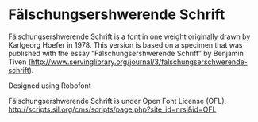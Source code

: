 # Fälschungsershwerende Schrift

Fälschungsershwerende Schrift is a font in one weight originally drawn by Karlgeorg Hoefer in 1978. This version is based on a specimen that was published with the essay “Fälschungsershwerende Schrift” by Benjamin Tiven (http://www.servinglibrary.org/journal/3/falschungserschwerende-schrift).

Designed using Robofont

Fälschungsershwerende Schrift is under Open Font License (OFL).
http://scripts.sil.org/cms/scripts/page.php?site_id=nrsi&id=OFL
